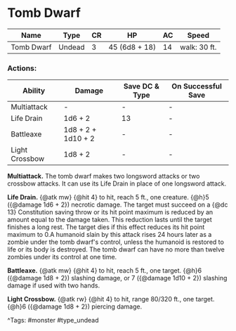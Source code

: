 # Tomb Dwarf

| Name | Type | CR | HP | AC | Speed |
|------|------|----|----|----|-------|
| Tomb Dwarf | Undead | 3 | 45 (6d8 + 18) | 14 | walk: 30 ft. |

### Actions:

| Ability | Damage | Save DC & Type | On Successful Save |
|---------|--------|----------------|--------------------|
| Multiattack | - | - | - |
| Life Drain | 1d6 + 2 | 13 | - |
| Battleaxe | 1d8 + 2 + 1d10 + 2 | - | - |
| Light Crossbow | 1d8 + 2 | - | - |


**Multiattack.** The tomb dwarf makes two longsword attacks or two crossbow attacks. It can use its Life Drain in place of one longsword attack.

**Life Drain.** {@atk mw} {@hit 4} to hit, reach 5 ft., one creature. {@h}5 ({@damage 1d6 + 2}) necrotic damage. The target must succeed on a {@dc 13} Constitution saving throw or its hit point maximum is reduced by an amount equal to the damage taken. This reduction lasts until the target finishes a long rest. The target dies if this effect reduces its hit point maximum to 0.A humanoid slain by this attack rises 24 hours later as a zombie under the tomb dwarf's control, unless the humanoid is restored to life or its body is destroyed. The tomb dwarf can have no more than twelve zombies under its control at one time.

**Battleaxe.** {@atk mw} {@hit 4} to hit, reach 5 ft., one target. {@h}6 ({@damage 1d8 + 2}) slashing damage, or 7 ({@damage 1d10 + 2}) slashing damage if used with two hands.

**Light Crossbow.** {@atk rw} {@hit 4} to hit, range 80/320 ft., one target. {@h}6 ({@damage 1d8 + 2}) piercing damage.

^Tags: #monster #type_undead